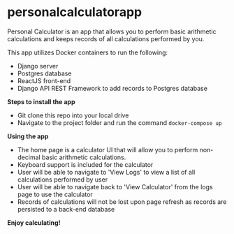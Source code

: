 # personalcalculatorapp

Personal Calculator is an app that allows you to perform basic arithmetic calculations and keeps records of all calculations performed by you. 

This app utilizes Docker containers to run the following:
  - Django server
  - Postgres database
  - ReactJS front-end
  - Django API REST Framework to add records to Postgres database

**Steps to install the app**
- Git clone this repo into your local drive
- Navigate to the project folder and run the command `docker-compose up`

**Using the app**
- The home page is a calculator UI that will allow you to perform non-decimal basic arithmetic calculations. 
- Keyboard support is included for the calculator
- User will be able to navigate to 'View Logs' to view a list of all calculations performed by user 
- User will be able to navigate back to 'View Calculator' from the logs page to use the calculator
- Records of calculations will not be lost upon page refresh as records are persisted to a back-end database

**Enjoy calculating!**


